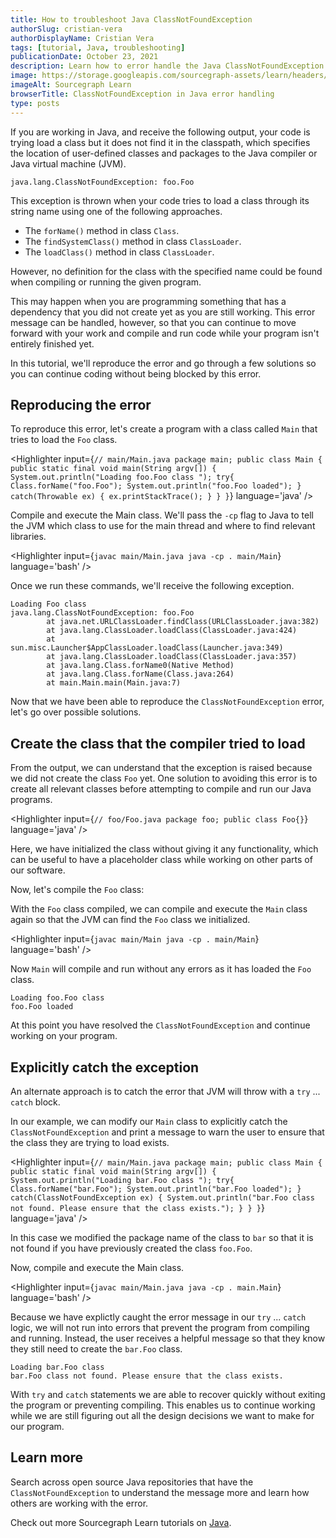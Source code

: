 ```yaml
---
title: How to troubleshoot Java ClassNotFoundException
authorSlug: cristian-vera
authorDisplayName: Cristian Vera
tags: [tutorial, Java, troubleshooting]
publicationDate: October 23, 2021
description: Learn how to error handle the Java ClassNotFoundException
image: https://storage.googleapis.com/sourcegraph-assets/learn/headers/sourcegraph-learn-header.png
imageAlt: Sourcegraph Learn
browserTitle: ClassNotFoundException in Java error handling
type: posts
---
```


If you are working in Java, and receive the following output, your code is trying load a class but it does not find it in the classpath, which specifies the location of user-defined classes and packages to the Java compiler or Java virtual machine (JVM).

```
java.lang.ClassNotFoundException: foo.Foo
```

This exception is thrown when your code tries to load a class through its string name using one of the following approaches.

- The `forName()` method in class `Class`.
- The `findSystemClass()` method in class `ClassLoader`.
- The `loadClass()` method in class `ClassLoader`.

However, no definition for the class with the specified name could be found when compiling or running the given program.

This may happen when you are programming something that has a dependency that you did not create yet as you are still working. This error message can be handled, however, so that you can continue to move forward with your work and compile and run code while your program isn't entirely finished yet.

In this tutorial, we'll reproduce the error and go through a few solutions so you can continue coding without being blocked by this error.

## Reproducing the error

To reproduce this error, let's create a program with a class called `Main` that tries to load the `Foo` class.

<Highlighter
input={`// main/Main.java
package main;
public class Main {
    public static final void main(String argv[]) {
        System.out.println("Loading foo.Foo class ");
        try{
            Class.forName("foo.Foo");
            System.out.println("foo.Foo loaded");
        } catch(Throwable ex) {
            ex.printStackTrace();
        }
    }
}`}
language='java'
/>

Compile and execute the Main class. We'll pass the `-cp` flag to Java to tell the JVM which class to use for the main thread and where to find relevant libraries.

<Highlighter
input={`javac main/Main.java
java -cp . main/Main`}
language='bash'
/>

Once we run these commands, we'll receive the following exception.

```
Loading Foo class
java.lang.ClassNotFoundException: foo.Foo
        at java.net.URLClassLoader.findClass(URLClassLoader.java:382)
        at java.lang.ClassLoader.loadClass(ClassLoader.java:424)
        at sun.misc.Launcher$AppClassLoader.loadClass(Launcher.java:349)
        at java.lang.ClassLoader.loadClass(ClassLoader.java:357)
        at java.lang.Class.forName0(Native Method)
        at java.lang.Class.forName(Class.java:264)
        at main.Main.main(Main.java:7)
```

Now that we have been able to reproduce the `ClassNotFoundException` error, let's go over possible solutions.

## Create the class that the compiler tried to load

From the output, we can understand that the exception is raised because we did not create the class `Foo` yet. One solution to avoiding this error is to create all relevant classes before attempting to compile and run our Java programs.

<Highlighter
input={`// foo/Foo.java
package foo;
public class Foo{}`}
language='java'
/>

Here, we have initialized the class without giving it any functionality, which can be useful to have a placeholder class while working on other parts of our software.

Now, let's compile the `Foo` class:

<Highlighter
input='javac foo/Foo.java'
language='bash'
/>

With the `Foo` class compiled, we can compile and execute the `Main` class again so that the JVM can find the `Foo` class we initialized.

<Highlighter
input={`javac main/Main
java -cp . main/Main`}
language='bash'
/>

Now `Main` will compile and run without any errors as it has loaded the `Foo` class.

```
Loading foo.Foo class
foo.Foo loaded
```

At this point you have resolved the `ClassNotFoundException` and continue working on your program.

## Explicitly catch the exception

An alternate approach is to catch the error that JVM will throw with a `try` ... `catch` block.

In our example, we can modify our `Main` class to explicitly catch the `ClassNotFoundException` and print a message to warn the user to ensure that the class they are trying to load exists.

<Highlighter
input={`// main/Main.java
package main;
public class Main {
    public static final void main(String argv[]) {
        System.out.println("Loading bar.Foo class ");
        try{
            Class.forName("bar.Foo");
            System.out.println("bar.Foo loaded");
        } catch(ClassNotFoundException ex) {
            System.out.println("bar.Foo class not found. Please ensure that the class exists.");
        }
    }
}`}
language='java'
/>

In this case we modified the package name of the class to `bar` so that it is not found if you have previously created the class `foo.Foo`.

Now, compile and execute the Main class.

<Highlighter
input={`javac main/Main.java
java -cp . main.Main`}
language='bash'
/>

Because we have explictly caught the error message in our `try` ... `catch` logic, we will not run into errors that prevent the program from compiling and running. Instead, the user receives a helpful message so that they know they still need to create the `bar.Foo` class.

```
Loading bar.Foo class
bar.Foo class not found. Please ensure that the class exists.
```

With `try` and `catch` statements we are able to recover quickly without exiting the program or preventing compiling. This enables us to continue working while we are still figuring out all the design decisions we want to make for our program.

## Learn more

Search across open source Java repositories that have the `ClassNotFoundException` to understand the message more and learn how others are working with the error.

<SourcegraphSearch query="ClassNotFoundException lang:java" patternType="literal"/>

Check out more Sourcegraph Learn tutorials on [Java](https://learn.sourcegraph.com/tags/java).
